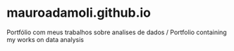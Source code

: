# mauroadamoli.github.io
Portfólio com meus trabalhos sobre analises de dados / Portfolio containing my works on data analysis
